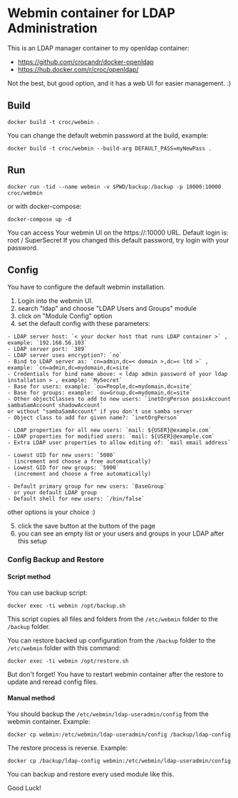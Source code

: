 # Webmin container for LDAP Administration

This is an LDAP manager container to my openldap container:

  - https://github.com/crocandr/docker-openldap
  - https://hub.docker.com/r/croc/openldap/

Not the best, but good option, and it has a web UI for easier management. :) 

## Build

```
docker build -t croc/webmin .
```

You can change the default webmin password at the build, example:
```
docker build -t croc/webmin --build-arg DEFAULT_PASS=myNewPass .
```

## Run

```
docker run -tid --name webmin -v $PWD/backup:/backup -p 10000:10000 croc/webmin
```

or with docker-compose:
```
docker-compose up -d
```

You can access Your webmin UI on the https://<your docker host IP>:10000 URL.
Default login is: root / SuperSecret
If you changed this default password, try login with your password.

## Config

You have to configure the default webmin installation.
  1. Login into the webmin UI.
  2. search "ldap" and choose "LDAP Users and Groups" module
  3. click on "Module Config" option
  4. set the default config with these parameters:

    - LDAP server host: `< your docker host that runs LDAP container >` , example: `192.168.56.103`
    - LDAP server port: `389`
    - LDAP server uses encryption?: `no`
    - Bind to LDAP server as: `cn=admin,dc=< domain >,dc=< ltd >` , example: `cn=admin,dc=mydomain,dc=site`
    - Credentials for bind name above: < ldap admin password of your ldap installation > , example: `MySecret`
    - Base for users: example: `ou=People,dc=mydomain,dc=site`
    - Base for groups: example: `ou=Group,dc=mydomain,dc=site`
    - Other objectClasses to add to new users: `inetOrgPerson posixAccount sambaSamAccount shadowAccount`
    or without "sambaSamAccount" if you don't use samba server
    - Object class to add for given name?: `inetOrgPerson`

    - LDAP properties for all new users: `mail: ${USER}@example.com`
    - LDAP properties for modified users: `mail: ${USER}@example.com`
    - Extra LDAP user properties to allow editing of: `mail email address`

    - Lowest UID for new users: `5000`
      (increment and choose a free automatically)
    - Lowest GID for new groups: `5000`
      (increment and choose a free automatically)

    - Default primary group for new users: `BaseGroup`
      or your default LDAP group
    - Default shell for new users: `/bin/false`

   other options is your choice :)

  5. click the save button at the buttom of the page
  6. you can see an empty list or your users and groups in your LDAP after this setup


### Config Backup and Restore


#### Script method

You can use backup script:
```
docker exec -ti webmin /opt/backup.sh
```

This script copies all files and folders from the `/etc/webmin` folder to the `/backup` folder.

You can restore backed up configuration from the `/backup` folder to the `/etc/webmin` folder with this command:
```
docker exec -ti webmin /opt/restore.sh
```
But don't forget! You have to restart webmin container after the restore to update and reread config files. 


#### Manual method

You should backup the `/etc/webmin/ldap-useradmin/config` from the webmin container. Example:
```
docker cp webmin:/etc/webmin/ldap-useradmin/config /backup/ldap-config
```

The restore process is reverse. Example:
```
docker cp /backup/ldap-config webmin:/etc/webmin/ldap-useradmin/config
```

You can backup and restore every used module like this.



Good Luck!
